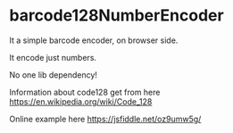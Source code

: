 # barcode128NumberEncoder

It a simple barcode encoder, on browser side.

It encode just numbers.

No one lib dependency!

Information about code128 get from here https://en.wikipedia.org/wiki/Code_128

Online example here https://jsfiddle.net/oz9umw5g/

